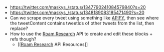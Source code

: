 - https://twitter.com/maskys_/status/1347790241084579840?s=20
- https://twitter.com/maskys_/status/1348189083185471490?s=20
- Can we scrape every tweet using something like [APIFY](https://apify.com/vdrmota/twitter-scraper), then see where the tweetContent contains tweetIds of other tweets from the list, then replace?
- How to use the [Roam Research](<Roam Research.md>) API to create and edit these blocks + refs though?
    - [[[Roam Research](<[[Roam Research.md>) API Resources]]
